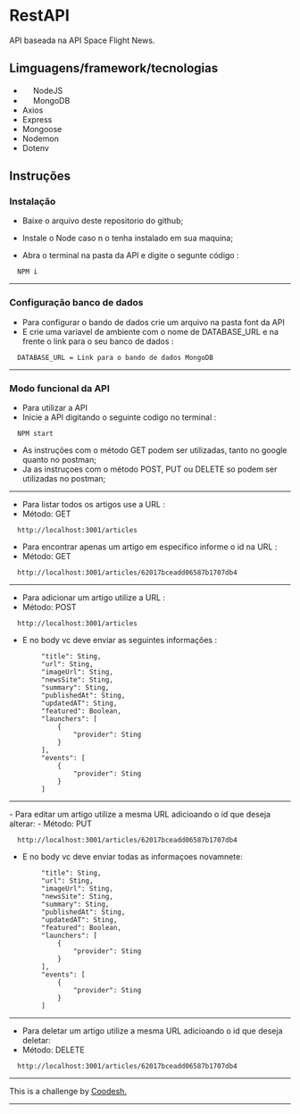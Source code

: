 # RestAPI


API baseada na API Space Flight News. 



## Limguagens/framework/tecnologias

- <img  src="https://img.icons8.com/external-tal-revivo-shadow-tal-revivo/24/000000/external-nodejs-is-an-open-source-cross-platform-javascript-run-time-environment-logo-shadow-tal-revivo.png" style=width:15px; /> NodeJS
- <img src="https://img.icons8.com/color/48/000000/mongodb.png" style=width:15px;/> MongoDB
- Axios
- Express
- Mongoose
- Nodemon
- Dotenv


## Instruções

### Instalação
- Baixe o arquivo deste repositorio do github;
- Instale o Node caso n o tenha instalado em sua maquina;


- Abra o terminal na pasta da API e digite o segunte código :

```        
  NPM i
```

<hr />

### Configuração banco de dados


- Para configurar o bando de dados crie um arquivo na pasta font da API
- E crie uma variavel de ambiente com o nome de DATABASE_URL e na frente o link para o seu banco de dados :
```        
  DATABASE_URL = Link para o bando de dados MongoDB
```
<hr />


### Modo funcional da API

- Para utilizar a API 
- Inicie a API digitando o seguinte codigo no terminal :

```        
  NPM start
```

- As instruções com o método GET podem ser utilizadas, tanto no google quanto no postman;
- Ja as instruçoes com o método POST, PUT ou DELETE so podem ser utilizadas no postman;


<hr />

- Para listar todos os artigos use a URL :
- Método: GET
```        
  http://localhost:3001/articles
```
- Para encontrar apenas um artigo em especifico informe o id na URL :
- Método: GET
```        
  http://localhost:3001/articles/62017bceadd06587b1707db4
```

<hr />

- Para adicionar um artigo utilize a URL :
- Método: POST
```        
  http://localhost:3001/articles
```
- E no body vc deve enviar as seguintes informações :
```        
        "title": Sting,
        "url": Sting,
        "imageUrl": Sting,
        "newsSite": Sting,
        "summary": Sting,
        "publishedAt": Sting,
        "updatedAT": Sting,
        "featured": Boolean,
        "launchers": [
            {
                "provider": Sting
            }
        ],
        "events": [
            {
                "provider": Sting
            }
        ]
```
<hr />
- Para editar um artigo utilize a mesma URL adicioando o id que deseja alterar:
- Método: PUT

```        
  http://localhost:3001/articles/62017bceadd06587b1707db4
```

- E no body vc deve enviar todas as informaçoes novamnete:

```        
        "title": Sting,
        "url": Sting,
        "imageUrl": Sting,
        "newsSite": Sting,
        "summary": Sting,
        "publishedAt": Sting,
        "updatedAT": Sting,
        "featured": Boolean,
        "launchers": [
            {
                "provider": Sting
            }
        ],
        "events": [
            {
                "provider": Sting
            }
        ]
```
<hr />

- Para deletar um artigo utilize a mesma URL adicioando o id que deseja deletar:
- Método: DELETE
```        
  http://localhost:3001/articles/62017bceadd06587b1707db4
```

<hr />


This is a challenge by <a href="https://coodesh.com/" target="_blank" >Coodesh.</a>


<hr />
